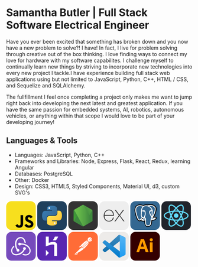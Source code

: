 # Samantha Butler | Full Stack Software Electrical Engineer 


Have you ever been excited that something has broken down and you now have a new problem to solve?! I have! In fact, I live for problem solving through creative out of the box thinking. I love finding ways to connect my love for hardware with my software capabilites. I challenge myself to continually learn new things by striving to incorporate new technologies into every new project I tackle.I have experience building full stack web applications using but not limited to JavaScript, Python, C++, HTML / CSS, and Sequelize and SQLAlchemy.

The fullfillment I feel once completing a project only makes me want to jump right back into developing the next latest and greatest application. If you have the same passion for embedded systems, AI, robotics, autonomous vehicles, or anything within that scope I would love to be part of your developing journey!

## Languages & Tools

- Languages: JavaScript, Python, C++
- Frameworks and Libraries: Node, Express, Flask, React, Redux, learning Angular
- Databases: PostgreSQL
- Other:  Docker
- Design: CSS3, HTML5, Styled Components, Material UI, d3, custom SVG's


![JS](https://github.com/harshcut/harshcut/blob/master/static/javascript.svg)   ![Python](https://github.com/harshcut/harshcut/blob/master/static/python.svg)   ![Node](https://github.com/harshcut/harshcut/blob/master/static/nodejs.svg)   ![Express](https://github.com/harshcut/harshcut/blob/master/static/expressjs.svg)   ![POstgreSQL](https://github.com/harshcut/harshcut/blob/master/static/postgresql.svg)   ![React](https://github.com/harshcut/harshcut/blob/master/static/react.svg)   ![Redux](https://github.com/harshcut/harshcut/blob/master/static/redux.svg)   ![Heroku](https://github.com/harshcut/harshcut/blob/master/static/heroku.svg)  ![Postman](https://github.com/harshcut/harshcut/blob/master/static/postman.svg)   ![VSCode](https://github.com/harshcut/harshcut/blob/master/static/vscode.svg) ![Illustrator](https://github.com/harshcut/harshcut/blob/master/static/illustrator.svg)
 

<!--
**Sbutler8/Sbutler8** is a ✨ _special_ ✨ repository because its `README.md` (this file) appears on your GitHub profile.
